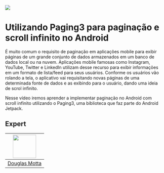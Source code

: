 <img src="https://storage.googleapis.com/golden-wind/experts-club/capa-github.svg" />

# Utilizando Paging3 para paginação e scroll infinito no Android

É muito comum o requisito de paginação em aplicações mobile para exibir páginas de um grande conjunto de dados armazenados em um banco de dados local ou na nuvem. Aplicações mobile famosas como Instagram, YouTube, Twitter e LinkedIn utilizam desse recurso para exibir informações em um formato de lista/feed para seus usuários. Conforme os usuários vão rolando a tela, o aplicativo vai requisitando novas páginas de uma determinada fonte de dados e as exibindo para o usuário, dando uma ideia de scrol infinito.

Nesse vídeo iremos aprender a implementar paginação no Android com scroll infinito utilizando o Paging3, uma biblioteca que faz parte do Android Jetpack.

## Expert

| [<img src="https://avatars.githubusercontent.com/u/3431943?v=4?s=460&u=0ba16a79456c2f250e7579cb388fa18c5c2d7d65&v=4" width="75px;"/>](https://github.com/douglasramalho) |
| :-: |
|[Douglas Motta](https://github.com/douglasramalho)|
